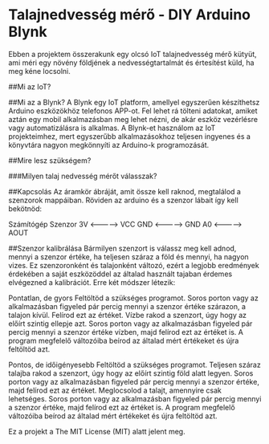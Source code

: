 # Talajnedvesség mérő - DIY Arduino Blynk
Ebben a projektem összerakunk egy olcsó IoT talajnedvesség mérő kütyüt, ami méri egy növény földjének a nedvességtartalmát és értesítést küld, ha meg kéne locsolni.

##Mi az IoT?


##Mi az a Blynk?
A Blynk egy IoT platform, amellyel egyszerűen készíthetsz Arduino eszközökhöz telefonos APP-ot. Fel lehet rá tölteni adatokat, amiket aztán egy mobil alkalmazásban meg lehet nézni, de akár eszköz vezérlésre vagy automatizálásra is alkalmas.
A Blynk-et használom az IoT projekteimhez, mert egyszerűbb alkalmazásokhoz teljesen ingyenes és a könyvtára nagyon megkönnyíti az Arduino-k programozását.

##Mire lesz szükségem?


###Milyen talaj nedvesség mérőt válasszak?

##Kapcsolás
Az áramkör ábráját, amit össze kell raknod, megtalálod a szenzorok mappáiban.
Röviden az arduino és a szenzor lábait így kell bekötnöd:

Számítógép                Szenzor
              3V    <----->   VCC
           GND   <----->   GND
              A0    <----->   AOUT

##Szenzor kalibrálása
Bármilyen szenzort is válassz meg kell adnod, mennyi a szenzor értéke, ha teljesen száraz a föld és mennyi, ha nagyon vizes. Ez szenzoronként és talajonként változó, ezért a legjobb eredmények érdekében a saját eszközöddel az általad használt tajaban érdemes elvégezned a kalibrációt. Erre két módszer létezik:

Pontatlan, de gyors
Feltöltöd a szükséges programot.
Soros porton vagy az alkalmazásban figyeled pár percig mennyi a szenzor értéke szárazon, a talajon kívül. Felírod ezt az értéket.
Vízbe rakod a szenzort, úgy hogy az előírt szintig ellepje azt.
Soros porton vagy az alkalmazásban figyeled pár percig mennyi a szenzor értéke vízben, majd felírod ezt az értéket is.
A program megfelelő változóiba beírod az általad mért értékeket és újra feltöltöd azt.

Pontos, de időigényesebb
Feltöltöd a szükséges programot.
Teljesen száraz talajba rakod a szenzort, úgy hogy az előírt szintig föld alatt legyen.
Soros porton vagy az alkalmazásban figyeled pár percig mennyi a szenzor értéke, majd felírod ezt az értéket.
Meglocsolod a talajt, amennyire csak lehetséges.
Soros porton vagy az alkalmazásban figyeled pár percig mennyi a szenzor értéke, majd felírod ezt az értéket is.
A program megfelelő változóiba beírod az általad mért értékeket és újra feltöltöd azt.


Ez a projekt a The MIT License (MIT) alatt jelent meg.
